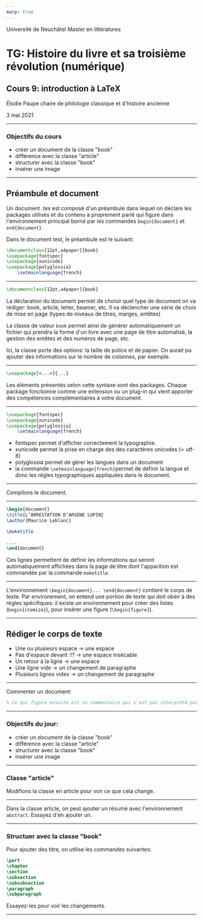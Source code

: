 ```yaml
---
marp: true
---
```


Université de Neuchâtel
Master en littératures

# TG: Histoire du livre et sa troisième révolution (numérique)
## Cours 9: introduction à LaTeX

Élodie Paupe 
chaire de philologie classique et d'histoire ancienne

3 mai 2021

---
### Objectifs du cours 

* créer un document de la classe "book" 
* différence avec la classe "article"
* structurer avec la classe "book"
* insérer une image

---

## Préambule et document 
Un document .tex est composé d'un préambule dans lequel on déclare les packages utilisés et du contenu à proprement parlé qui figure dans l'environnement principal borné par les commandes `begin{document}` et `end{document}`. 

Dans le document test, le préambule est le suivant: 
```latex
\documentclass[12pt,a4paper]{book}
\usepackage{fontspec}
\usepackage{xunicode}
\usepackage{polyglossia}
    \setmainlanguage{french}
```
--- 
```latex
\documentclass[12pt,a4paper]{book}
```

La déclaration du document permet de choisir quel type de document on va rédiger: book, article, letter, beamer, etc. Il va déclencher une série de choix de mise en page (types de niveaux de titres, marges, entêtes)

La classe de valeur `book` permet ainsi de générer automatiquement un fichier qui prendra la forme d'un livre avec une page de titre automatisé, la gestion des entêtes et des numéros de page, etc. 

Ici, la classe porte des options: la taille de police et de papier. On aurait pu ajouter des informations sur le nombre de colonnes, par exemple. 

--- 

```latex
\usepackage[<...>]{...}
```
Les éléments présentés selon cette syntaxe sont des packages. Chaque package fonctionne comme une extension ou un plug-in qui vient apporter des compétences complémentaires à votre document. 

---
```latex
\usepackage{fontspec}
\usepackage{xunicode}
\usepackage{polyglossia}
    \setmainlanguage{french}
```

* fontspec permet d'afficher correctement la typographie. 
* xunicode permet la prise en charge des des caractères unicodes (= utf-8)
* polyglossia permet de gérer les langues dans un document
* la commande `\setmainlanguage{french}`permet de définir la langue et donc les règles typographiques appliquées dans le document.

--- 
Compilons le document. 

--- 
```latex
\begin{document}
\title{L’ARRESTATION D’ARSÈNE LUPIN}
\author{Maurice Leblanc}

\maketitle

....
\end{document}
```
Ces lignes permettent de définir les informations qui seront automatiquement affichées dans la page de titre dont l'apparition est commandée par la commande `maketitle`. 

---
L'environnement `\begin{document}... \end{document}` contient le corps de texte. 
Par environement, on entend une portion de texte qui doit obéir à des règles spécifiques: 
il existe un environnement pour créer des listes (`begin{itemize}`), pour insérer une figure (`\begin{figure}`). 

---
## Rédiger le corps de texte

* Une ou plusieurs espace → une espace
* Pas d'espace devant :!? → une espace insécable
* Un retour à la ligne → une espace
* Une ligne vide → un changement de paragraphe
* Plusieurs lignes vides → un changement de paragraphe

--- 
Commenter un document: 
```latex
% Ce qui figure ensuite est un commentaire qui n'est pas interprété par l'ordinateur au moment de compiler le document.
```

---
### Objectifs du jour: 

* créer un document de la classe "book" 
* différence avec la classe "article"
* structurer avec la classe "book"
* insérer une image

---
### Classe "article"

Modifions la classe en article pour voir ce que cela change. 

--- 
Dans la classe article, on peut ajouter un résumé avec l'environnement `abstract`. Essayez d'en ajouter un. 

--- 

### Structuer avec la classe "book" 
Pour ajouter des titre, on utilise les commandes suivantes: 
```latex
\part 
\chapter
\section
\subsection
\subsubsection
\paragraph
\subparagraph
```
Essayez-les pour voir les changements. 

--- 
